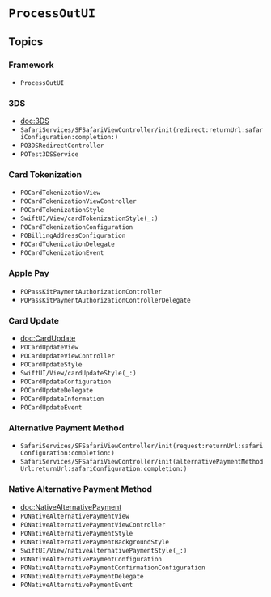 # ``ProcessOutUI``

## Topics

### Framework 

- ``ProcessOutUI``

### 3DS

- <doc:3DS>
- ``SafariServices/SFSafariViewController/init(redirect:returnUrl:safariConfiguration:completion:)``
- ``PO3DSRedirectController``
- ``POTest3DSService``

### Card Tokenization

- ``POCardTokenizationView``
- ``POCardTokenizationViewController``
- ``POCardTokenizationStyle``
- ``SwiftUI/View/cardTokenizationStyle(_:)``
- ``POCardTokenizationConfiguration``
- ``POBillingAddressConfiguration``
- ``POCardTokenizationDelegate``
- ``POCardTokenizationEvent``

### Apple Pay

- ``POPassKitPaymentAuthorizationController``
- ``POPassKitPaymentAuthorizationControllerDelegate``

### Card Update

- <doc:CardUpdate>
- ``POCardUpdateView``
- ``POCardUpdateViewController``
- ``POCardUpdateStyle``
- ``SwiftUI/View/cardUpdateStyle(_:)``
- ``POCardUpdateConfiguration``
- ``POCardUpdateDelegate``
- ``POCardUpdateInformation``
- ``POCardUpdateEvent``

### Alternative Payment Method

- ``SafariServices/SFSafariViewController/init(request:returnUrl:safariConfiguration:completion:)``
- ``SafariServices/SFSafariViewController/init(alternativePaymentMethodUrl:returnUrl:safariConfiguration:completion:)``

### Native Alternative Payment Method

- <doc:NativeAlternativePayment>
- ``PONativeAlternativePaymentView``
- ``PONativeAlternativePaymentViewController``
- ``PONativeAlternativePaymentStyle``
- ``PONativeAlternativePaymentBackgroundStyle``
- ``SwiftUI/View/nativeAlternativePaymentStyle(_:)``
- ``PONativeAlternativePaymentConfiguration``
- ``PONativeAlternativePaymentConfirmationConfiguration``
- ``PONativeAlternativePaymentDelegate``
- ``PONativeAlternativePaymentEvent``
